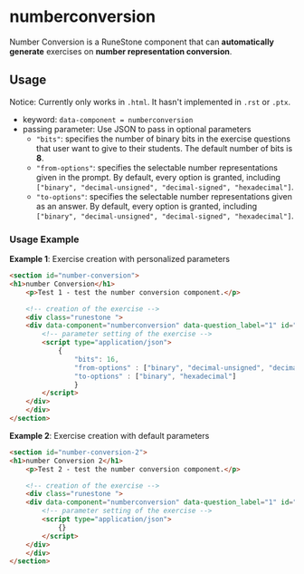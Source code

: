 # numberconversion
Number Conversion is a RuneStone component that can **automatically generate** exercises on **number representation conversion**.

## Usage
Notice: Currently only works in ```.html```. It hasn't implemented in ```.rst``` or ```.ptx```.
- keyword: ```data-component = numberconversion```
- passing parameter: Use JSON to pass in optional parameters 
    - ```"bits"```: specifies the number of binary bits in the exercise questions that user want to give to their students. The default number of bits is **8**.
    - ```"from-options"```: specifies the selectable number representations given in the prompt. By default, every option is granted, including ```["binary", "decimal-unsigned", "decimal-signed", "hexadecimal"]```.
    - ```"to-options"```: specifies the selectable number representations given as an answer. By default, every option is granted, including ```["binary", "decimal-unsigned", "decimal-signed", "hexadecimal"]```.

### Usage Example
**Example 1**: Exercise creation with personalized parameters
```html
<section id="number-conversion">
<h1>number Conversion</h1>
    <p>Test 1 - test the number conversion component.</p>

    <!-- creation of the exercise -->
    <div class="runestone ">
    <div data-component="numberconversion" data-question_label="1" id="test_number_conversion"  style="visibility: hidden;">
        <!-- parameter setting of the exercise -->
        <script type="application/json">
            {
                "bits": 16, 
                "from-options" : ["binary", "decimal-unsigned", "decimal-signed"], 
                "to-options" : ["binary", "hexadecimal"]
                }
        </script>
    </div>
    </div>
</section>
```

**Example 2**: Exercise creation with default parameters
```html
<section id="number-conversion-2">
<h1>number Conversion 2</h1>
    <p>Test 2 - test the number conversion component.</p>

    <!-- creation of the exercise -->
    <div class="runestone ">
    <div data-component="numberconversion" data-question_label="1" id="test_number_conversion"  style="visibility: hidden;">
        <!-- parameter setting of the exercise -->
        <script type="application/json">
            {}
        </script>
    </div>
    </div>
</section>
```